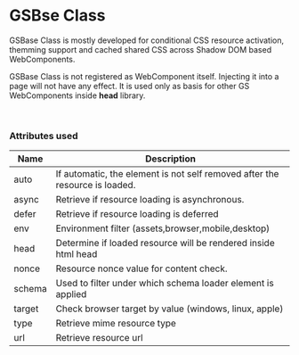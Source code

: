 # GSBse Class
 
GSBase Class is mostly developed for conditional CSS resource activation, themming support and cached shared CSS across Shadow DOM based WebComponents.
 
GSBase Class is not registered as WebComponent itself. Injecting it into a page will not have any effect. It is used only as basis for other GS WebComponents inside **head** library.
 
<br>
 
### Attributes used
 
|Name            |Description                                                          |
|----------------|---------------------------------------------------------------------|
| auto           | If automatic, the element is not self removed after the resource is loaded. |
| async          | Retrieve if resource loading is asynchronous.                       |
| defer          | Retrieve if resource loading is deferred                            |
| env            | Environment filter (assets,browser,mobile,desktop)                  |
| head           | Determine if loaded resource will be rendered inside html head      |
| nonce          | Resource nonce value for content check.                             |
| schema         | Used to filter under which schema loader element is applied         |
| target         | Check browser target by value (windows, linux, apple)               |
| type           | Retrieve mime resource type                                         |
| url            | Retrieve resource url                                               |
 

